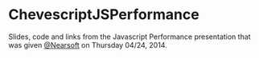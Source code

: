 ChevescriptJSPerformance
========================

Slides, code and links from the Javascript Performance presentation that was given [@Nearsoft](http://nearsoft.com/) on Thursday 04/24, 2014.
